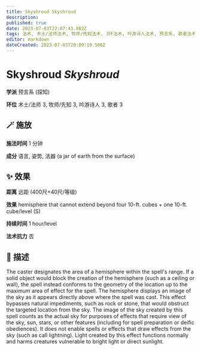 ```yaml
---
title: Skyshroud Skyshroud
description: 
published: true
date: 2023-07-03T22:07:43.882Z
tags: 法术, 术士/法师法术, 牧师/先知法术, 3环法术, 吟游诗人法术, 预言系, 歌者法术, 探知
editor: markdown
dateCreated: 2023-07-03T20:09:19.506Z
---
```


# **Skyshroud** *Skyshroud*

**学派** 预言系 (探知) 

**环位** 术士/法师 3, 牧师/先知 3, 吟游诗人 3, 歌者 3

## 🪄 施放

**施法时间** 1 分钟

**成分** 语言, 姿势, 法器 (a jar of earth from the surface)

## ✨ 效果  

**距离** 远距 (400尺+40尺/等级) 

**效果** hemisphere that cannot extend beyond four 10-ft. cubes + one 10-ft. cube/level (S) 

**持续时间** 1 hour/level 

**法术抗力** 否

## 📖 描述

The caster designates the area of a hemisphere within the spell's range. If a solid object would block the creation of the hemisphere (such as a ceiling or wall), the spell instead conforms to the geometry of the location up to the maximum area of effect for the spell. The hemisphere displays an image of the sky as it appears directly above where the spell was cast. This effect bypasses natural impediments, such as rock or stone, that would obstruct the targeted location from the sky.  The image of the sky created by this spell counts as the actual sky for purposes of effects that require view of the sky, sun, stars, or other features (including for spell preparation or  deific obediences). It does not enable spells or effects that draw effects from the sky (such as call lightning).  Light created by this effect functions normally and harms creatures vulnerable to bright light or direct sunlight.
    